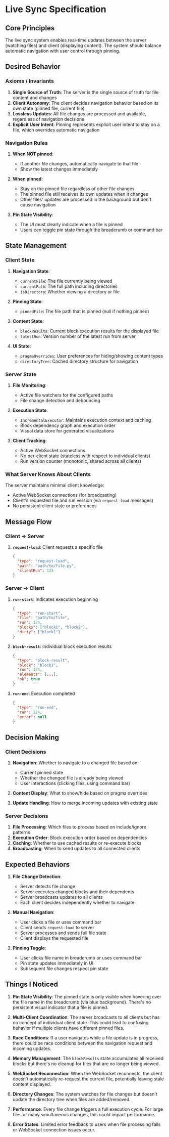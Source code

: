 # Live Sync Specification

## Core Principles

The live sync system enables real-time updates between the server (watching files) and client (displaying content). The system should balance automatic navigation with user control through pinning.

## Desired Behavior

### Axioms / Invariants

1. **Single Source of Truth**: The server is the single source of truth for file content and changes
2. **Client Autonomy**: The client decides navigation behavior based on its own state (pinned file, current file)
3. **Lossless Updates**: All file changes are processed and available, regardless of navigation decisions
4. **Explicit User Intent**: Pinning represents explicit user intent to stay on a file, which overrides automatic navigation

### Navigation Rules

1. **When NOT pinned**:

   - If another file changes, automatically navigate to that file
   - Show the latest changes immediately

2. **When pinned**:

   - Stay on the pinned file regardless of other file changes
   - The pinned file still receives its own updates when it changes
   - Other files' updates are processed in the background but don't cause navigation

3. **Pin State Visibility**:
   - The UI must clearly indicate when a file is pinned
   - Users can toggle pin state through the breadcrumb or command bar

## State Management

### Client State

1. **Navigation State**:

   - `currentFile`: The file currently being viewed
   - `currentPath`: The full path including directories
   - `isDirectory`: Whether viewing a directory or file

2. **Pinning State**:

   - `pinnedFile`: The file path that is pinned (null if nothing pinned)

3. **Content State**:

   - `blockResults`: Current block execution results for the displayed file
   - `latestRun`: Version number of the latest run from server

4. **UI State**:
   - `pragmaOverrides`: User preferences for hiding/showing content types
   - `directoryTree`: Cached directory structure for navigation

### Server State

1. **File Monitoring**:

   - Active file watchers for the configured paths
   - File change detection and debouncing

2. **Execution State**:

   - `IncrementalExecutor`: Maintains execution context and caching
   - Block dependency graph and execution order
   - Visual data store for generated visualizations

3. **Client Tracking**:
   - Active WebSocket connections
   - No per-client state (stateless with respect to individual clients)
   - Run version counter (monotonic, shared across all clients)

### What Server Knows About Clients

The server maintains minimal client knowledge:

- Active WebSocket connections (for broadcasting)
- Client's requested file and run version (via `request-load` messages)
- No persistent client state or preferences

## Message Flow

### Client → Server

1. **`request-load`**: Client requests a specific file
   ```json
   {
     "type": "request-load",
     "path": "path/to/file.py",
     "clientRun": 123
   }
   ```

### Server → Client

1. **`run-start`**: Indicates execution beginning

   ```json
   {
     "type": "run-start",
     "file": "path/to/file",
     "run": 124,
     "blocks": ["block1", "block2"],
     "dirty": ["block1"]
   }
   ```

2. **`block-result`**: Individual block execution results

   ```json
   {
     "type": "block-result",
     "block": "block1",
     "run": 124,
     "elements": [...],
     "ok": true
   }
   ```

3. **`run-end`**: Execution completed
   ```json
   {
     "type": "run-end",
     "run": 124,
     "error": null
   }
   ```

## Decision Making

### Client Decisions

1. **Navigation**: Whether to navigate to a changed file based on:

   - Current pinned state
   - Whether the changed file is already being viewed
   - User interactions (clicking files, using command bar)

2. **Content Display**: What to show/hide based on pragma overrides

3. **Update Handling**: How to merge incoming updates with existing state

### Server Decisions

1. **File Processing**: Which files to process based on include/ignore patterns
2. **Execution Order**: Block execution order based on dependencies
3. **Caching**: Whether to use cached results or re-execute blocks
4. **Broadcasting**: When to send updates to all connected clients

## Expected Behaviors

1. **File Change Detection**:

   - Server detects file change
   - Server executes changed blocks and their dependents
   - Server broadcasts updates to all clients
   - Each client decides independently whether to navigate

2. **Manual Navigation**:

   - User clicks a file or uses command bar
   - Client sends `request-load` to server
   - Server processes and sends full file state
   - Client displays the requested file

3. **Pinning Toggle**:
   - User clicks file name in breadcrumb or uses command bar
   - Pin state updates immediately in UI
   - Subsequent file changes respect pin state

## Things I Noticed

1. **Pin State Visibility**: The pinned state is only visible when hovering over the file name in the breadcrumb (via blue background). There's no persistent visual indicator that a file is pinned.

2. **Multi-Client Coordination**: The server broadcasts to all clients but has no concept of individual client state. This could lead to confusing behavior if multiple clients have different pinned files.

3. **Race Conditions**: If a user navigates while a file update is in progress, there could be race conditions between the navigation request and incoming updates.

4. **Memory Management**: The `blockResults` state accumulates all received blocks but there's no cleanup for files that are no longer being viewed.

5. **WebSocket Reconnection**: When the WebSocket reconnects, the client doesn't automatically re-request the current file, potentially leaving stale content displayed.

6. **Directory Changes**: The system watches for file changes but doesn't update the directory tree when files are added/removed.

7. **Performance**: Every file change triggers a full execution cycle. For large files or many simultaneous changes, this could impact performance.

8. **Error States**: Limited error feedback to users when file processing fails or WebSocket connection issues occur.
